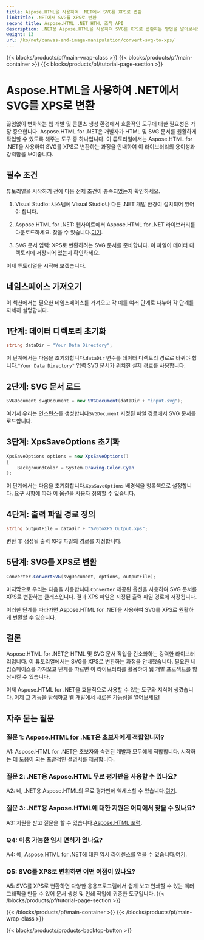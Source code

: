 ```yaml
---
title: Aspose.HTML을 사용하여 .NET에서 SVG를 XPS로 변환
linktitle: .NET에서 SVG를 XPS로 변환
second_title: Aspose.HTML .NET HTML 조작 API
description: .NET용 Aspose.HTML을 사용하여 SVG를 XPS로 변환하는 방법을 알아보세요. 이 강력한 라이브러리로 웹 개발을 강화하세요.
weight: 13
url: /ko/net/canvas-and-image-manipulation/convert-svg-to-xps/
---
```


{{< blocks/products/pf/main-wrap-class >}}
{{< blocks/products/pf/main-container >}}
{{< blocks/products/pf/tutorial-page-section >}}

# Aspose.HTML을 사용하여 .NET에서 SVG를 XPS로 변환


끊임없이 변화하는 웹 개발 및 콘텐츠 생성 환경에서 효율적인 도구에 대한 필요성은 가장 중요합니다. Aspose.HTML for .NET은 개발자가 HTML 및 SVG 문서를 원활하게 작업할 수 있도록 해주는 도구 중 하나입니다. 이 튜토리얼에서는 Aspose.HTML for .NET을 사용하여 SVG를 XPS로 변환하는 과정을 안내하여 이 라이브러리의 용이성과 강력함을 보여줍니다.

## 필수 조건

튜토리얼을 시작하기 전에 다음 전제 조건이 충족되었는지 확인하세요.

1. Visual Studio: 시스템에 Visual Studio나 다른 .NET 개발 환경이 설치되어 있어야 합니다.

2.  Aspose.HTML for .NET: 웹사이트에서 Aspose.HTML for .NET 라이브러리를 다운로드하세요. 찾을 수 있습니다.[여기](https://releases.aspose.com/html/net/).

3. SVG 문서 입력: XPS로 변환하려는 SVG 문서를 준비합니다. 이 파일이 데이터 디렉토리에 저장되어 있는지 확인하세요.

이제 튜토리얼을 시작해 보겠습니다.

## 네임스페이스 가져오기

이 섹션에서는 필요한 네임스페이스를 가져오고 각 예를 여러 단계로 나누어 각 단계를 자세히 설명합니다.

## 1단계: 데이터 디렉토리 초기화

```csharp
string dataDir = "Your Data Directory";
```

 이 단계에서는 다음을 초기화합니다.`dataDir` 변수를 데이터 디렉토리 경로로 바꿔야 합니다.`"Your Data Directory"` 입력 SVG 문서가 위치한 실제 경로를 사용합니다.

## 2단계: SVG 문서 로드

```csharp
SVGDocument svgDocument = new SVGDocument(dataDir + "input.svg");
```

여기서 우리는 인스턴스를 생성합니다`SVGDocument` 지정된 파일 경로에서 SVG 문서를 로드합니다.

## 3단계: XpsSaveOptions 초기화

```csharp
XpsSaveOptions options = new XpsSaveOptions()
{
    BackgroundColor = System.Drawing.Color.Cyan
};
```

 이 단계에서는 다음을 초기화합니다.`XpsSaveOptions` 배경색을 청록색으로 설정합니다. 요구 사항에 따라 이 옵션을 사용자 정의할 수 있습니다.

## 4단계: 출력 파일 경로 정의

```csharp
string outputFile = dataDir + "SVGtoXPS_Output.xps";
```

변환 후 생성될 출력 XPS 파일의 경로를 지정합니다.

## 5단계: SVG를 XPS로 변환

```csharp
Converter.ConvertSVG(svgDocument, options, outputFile);
```

 마지막으로 우리는 다음을 사용합니다.`Converter` 제공된 옵션을 사용하여 SVG 문서를 XPS로 변환하는 클래스입니다. 결과 XPS 파일은 지정된 출력 파일 경로에 저장됩니다.

이러한 단계를 따라가면 Aspose.HTML for .NET을 사용하여 SVG를 XPS로 원활하게 변환할 수 있습니다.

## 결론

Aspose.HTML for .NET은 HTML 및 SVG 문서 작업을 간소화하는 강력한 라이브러리입니다. 이 튜토리얼에서는 SVG를 XPS로 변환하는 과정을 안내했습니다. 필요한 네임스페이스를 가져오고 단계를 따르면 이 라이브러리를 활용하여 웹 개발 프로젝트를 향상시킬 수 있습니다.

이제 Aspose.HTML for .NET을 효율적으로 사용할 수 있는 도구와 지식이 생겼습니다. 이제 그 기능을 탐색하고 웹 개발에서 새로운 가능성을 열어보세요!

## 자주 묻는 질문

### 질문 1: Aspose.HTML for .NET은 초보자에게 적합합니까?

A1: Aspose.HTML for .NET은 초보자와 숙련된 개발자 모두에게 적합합니다. 시작하는 데 도움이 되는 포괄적인 설명서를 제공합니다.

### 질문 2: .NET용 Aspose.HTML 무료 평가판을 사용할 수 있나요?

 A2: 네, .NET용 Aspose.HTML의 무료 평가판에 액세스할 수 있습니다.[여기](https://releases.aspose.com/).

### 질문 3: .NET용 Aspose.HTML에 대한 지원은 어디에서 찾을 수 있나요?

 A3: 지원을 받고 질문을 할 수 있습니다.[Aspose.HTML 포럼](https://forum.aspose.com/).

### Q4: 이용 가능한 임시 면허가 있나요?

 A4: 예, Aspose.HTML for .NET에 대한 임시 라이센스를 얻을 수 있습니다.[여기](https://purchase.aspose.com/temporary-license/).

### Q5: SVG를 XPS로 변환하면 어떤 이점이 있나요?

A5: SVG를 XPS로 변환하면 다양한 응용프로그램에서 쉽게 보고 인쇄할 수 있는 벡터 그래픽을 만들 수 있어 문서 생성 및 인쇄 작업에 귀중한 도구입니다.
{{< /blocks/products/pf/tutorial-page-section >}}

{{< /blocks/products/pf/main-container >}}
{{< /blocks/products/pf/main-wrap-class >}}

{{< blocks/products/products-backtop-button >}}
